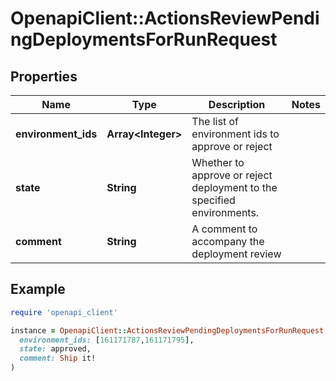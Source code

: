 # OpenapiClient::ActionsReviewPendingDeploymentsForRunRequest

## Properties

| Name | Type | Description | Notes |
| ---- | ---- | ----------- | ----- |
| **environment_ids** | **Array&lt;Integer&gt;** | The list of environment ids to approve or reject |  |
| **state** | **String** | Whether to approve or reject deployment to the specified environments. |  |
| **comment** | **String** | A comment to accompany the deployment review |  |

## Example

```ruby
require 'openapi_client'

instance = OpenapiClient::ActionsReviewPendingDeploymentsForRunRequest.new(
  environment_ids: [161171787,161171795],
  state: approved,
  comment: Ship it!
)
```

